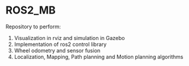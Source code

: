 # ROS2_MB
Repository to perform:
1. Visualization in rviz and simulation in Gazebo
2. Implementation of ros2 control library
3. Wheel odometry and sensor fusion
4. Localization, Mapping, Path planning and Motion planning algorithms
